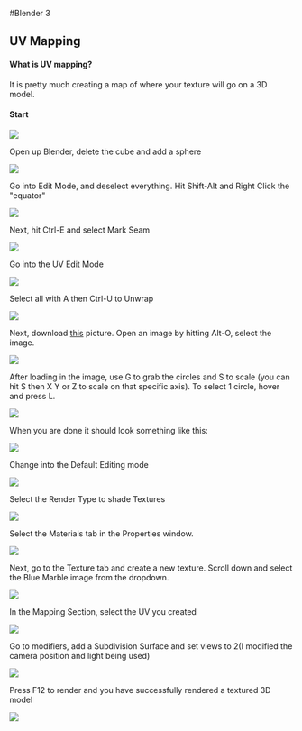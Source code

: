 #Blender 3
## UV Mapping
####  What is UV mapping?
It is pretty much creating a map of where your texture will go on a 3D model.
#### Start
![](start.png)

Open up Blender, delete the cube and add a sphere

![](sphere.PNG)

Go into Edit Mode, and deselect everything. Hit Shift-Alt and Right Click the "equator"

![](shiftaltrightlclick.PNG)

Next, hit Ctrl-E and select Mark Seam

![](ctrlemarkseam.PNG)

Go into the UV Edit Mode

![](UVeditmode.PNG)

Select all with A then Ctrl-U to Unwrap

![](actrlu.PNG)

Next, download <a href="http://upload.wikimedia.org/wikipedia/commons/1/1c/BlueMarble-2001-2002.jpg">this</a> picture. Open an image by hitting Alt-O, select the image.

![](openimage.PNG)

After loading in the image, use G to grab the circles and S to scale (you can hit S then X Y or Z to scale on that specific axis). To select 1 circle, hover and press L.

![](loaded.PNG)

When you are done it should look something like this:

![](grabscale.PNG)

Change into the Default Editing mode

![](Change.PNG)

Select the Render Type to shade Textures

![](rendertype.PNG)

Select the Materials tab in the Properties window.

![](newmaterial.PNG)

Next, go to the Texture tab and create a new texture. Scroll down and select the Blue Marble image from the dropdown.

![](newtexture.PNG)

In the Mapping Section, select the UV you created

![](mappinguv.PNG)

Go to modifiers, add a Subdivision Surface and set views to 2(I modified the camera position and light being used)

![](subdivide.PNG)

Press F12 to render and you have successfully rendered a textured 3D model

![](f12.PNG)































